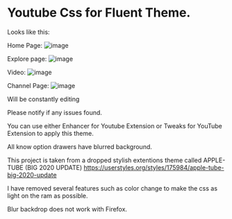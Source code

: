 # Youtube Css for Fluent Theme.

Looks like this:

Home Page:
 ![image](https://user-images.githubusercontent.com/47000780/165353523-8193050f-b209-4a46-9440-1c4fc81732cb.png)

Explore page:
 ![image](https://user-images.githubusercontent.com/47000780/165353147-339ae0da-10a9-4961-a106-348b6a0e50f9.png)

Video:
 ![image](https://user-images.githubusercontent.com/47000780/165353416-3bfc0542-4a86-49fe-a400-1ddc96e371d0.png)

Channel Page:
 ![image](https://user-images.githubusercontent.com/47000780/165353648-451546cc-6f8a-447b-ab71-14cbf52702b4.png)

Will be constantly editing 

Please notify if any issues found.

You can use either Enhancer for Youtube Extension or Tweaks for YouTube Extension to apply this theme.

All know option drawers have blurred background.

This project is taken from a dropped stylish extentions theme called APPLE-TUBE (BIG 2020 UPDATE)
https://userstyles.org/styles/175984/apple-tube-big-2020-update

I have removed several features such as color change to make the css as light on the ram as possible.

Blur backdrop does not work with Firefox.

